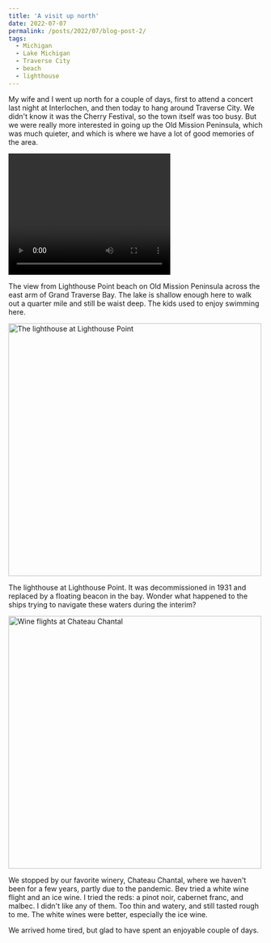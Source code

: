 ```yaml
---
title: 'A visit up north'
date: 2022-07-07
permalink: /posts/2022/07/blog-post-2/
tags:
  - Michigan
  - Lake Michigan
  - Traverse City
  - beach
  - lighthouse 
---
```


My wife and I went up north for a couple of days, first to attend a concert last night at Interlochen, and then today to hang around Traverse City. We didn't know it was the Cherry Festival, so the town itself was too busy. But we were really more interested in going up the Old Mission Peninsula, which was much quieter, and which is where we have a lot of good memories of the area.

<video width="320" height="240" controls> <source src="/images/2022-07-07LighthousePoint1.MP4" type="video/mp4"></video>
<p>The view from Lighthouse Point beach on Old Mission Peninsula across the east arm of Grand Traverse Bay. The lake is shallow enough here to walk out a quarter mile and still be waist deep. The kids used to enjoy swimming here.</p>
  
<img src="/images/2022-07-7LighthousePoint5.JPG" alt="The lighthouse at Lighthouse Point" width="500">
<p>The lighthouse at Lighthouse Point. It was decommissioned in 1931 and replaced by a floating beacon in the bay. Wonder what happened to the ships trying to navigate these waters during the interim?</p>
  
<img src="/images/2022-07-07ChateauChantal1.JPG" alt="Wine flights at Chateau Chantal" width="500">
<p>We stopped by our favorite winery, Chateau Chantal, where we haven't been for a few years, partly due to the pandemic. Bev tried a white wine flight and an ice wine. I tried the reds: a pinot noir, cabernet franc, and malbec. I didn't like any of them. Too thin and watery, and still tasted rough to me. The white wines were better, especially the ice wine.</p>
  
We arrived home tired, but glad to have spent an enjoyable couple of days.